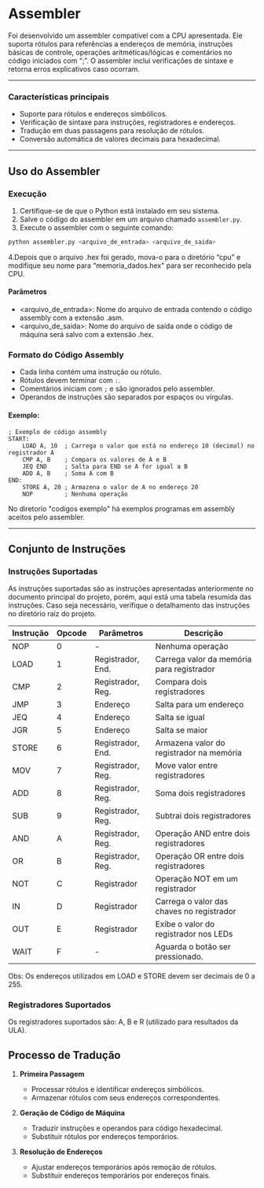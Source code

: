 # Assembler

Foi desenvolvido um assembler compatível com a CPU apresentada. Ele suporta rótulos para referências a endereços de memória, instruções básicas de controle, operações aritméticas/lógicas e comentários no código iniciados com “;”. O assembler inclui verificações de sintaxe e retorna erros explicativos caso ocorram.

---

### Características principais
- Suporte para rótulos e endereços simbólicos.
- Verificação de sintaxe para instruções, registradores e endereços.
- Tradução em duas passagens para resolução de rótulos.
- Conversão automática de valores decimais para hexadecimal.

---

## Uso do Assembler

### Execução

1. Certifique-se de que o Python está instalado em seu sistema.
2. Salve o código do assembler em um arquivo chamado `assembler.py`.
3. Execute o assembler com o seguinte comando:

```bash
python assembler.py <arquivo_de_entrada> <arquivo_de_saida>
```

4.Depois que o arquivo .hex foi gerado, mova-o para o diretório “cpu” e modifique seu nome para “memoria_dados.hex" para ser reconhecido pela CPU.

#### Parâmetros
- <arquivo_de_entrada>: Nome do arquivo de entrada contendo o código assembly com a extensão .asm.
- <arquivo_de_saida>: Nome do arquivo de saída onde o código de máquina será salvo com a extensão .hex.

### Formato do Código Assembly
- Cada linha contém uma instrução ou rótulo.
- Rótulos devem terminar com `:`.
- Comentários iniciam com `;` e são ignorados pelo assembler.
- Operandos de instruções são separados por espaços ou vírgulas.

#### Exemplo:
```assembly
; Exemplo de código assembly
START:
    LOAD A, 10  ; Carrega o valor que está no endereço 10 (decimal) no registrador A
    CMP A, B    ; Compara os valores de A e B
    JEQ END     ; Salta para END se A for igual a B
    ADD A, B    ; Soma A com B
END:
    STORE A, 20 ; Armazena o valor de A no endereço 20
    NOP         ; Nenhuma operação
```

No diretorio "codigos exemplo" há exemplos programas em assembly aceitos pelo assembler. 

---

## Conjunto de Instruções

### Instruções Suportadas

As instruções suportadas são as instruções apresentadas anteriormente no documento principal do projeto, porém, aqui está uma tabela resumida das instruções. Caso seja necessário, verifique o detalhamento das instruções no diretório raíz do projeto.

| Instrução | Opcode | Parâmetros         | Descrição                              |
|-------------|--------|-------------------|------------------------------------------|
| NOP         | 0      | -                 | Nenhuma operação                        |
| LOAD        | 1      | Registrador, End. | Carrega valor da memória para registrador |
| CMP         | 2      | Registrador, Reg. | Compara dois registradores               |
| JMP         | 3      | Endereço          | Salta para um endereço                   |
| JEQ         | 4      | Endereço          | Salta se igual                           |
| JGR         | 5      | Endereço          | Salta se maior                           |
| STORE       | 6      | Registrador, End. | Armazena valor do registrador na memória |
| MOV         | 7      | Registrador, Reg. | Move valor entre registradores           |
| ADD         | 8      | Registrador, Reg. | Soma dois registradores                  |
| SUB         | 9      | Registrador, Reg. | Subtrai dois registradores               |
| AND         | A      | Registrador, Reg. | Operação AND entre dois registradores    |
| OR          | B      | Registrador, Reg. | Operação OR entre dois registradores     |
| NOT         | C      | Registrador       | Operação NOT em um registrador          |
| IN          | D      | Registrador       | Carrega o valor das chaves no registrador |
| OUT         | E      | Registrador       | Exibe o valor do registrador nos LEDs     |
| WAIT        | F      | -                 | Aguarda o botão ser pressionado.          |

Obs: Os endereços utilizados em LOAD e STORE devem ser decimais de 0 a 255.

### Registradores Suportados

Os registradores suportados são: A, B e R (utilizado para resultados da ULA).

## Processo de Tradução

1. **Primeira Passagem**
   - Processar rótulos e identificar endereços simbólicos.
   - Armazenar rótulos com seus endereços correspondentes.

2. **Geração de Código de Máquina**
   - Traduzir instruções e operandos para código hexadecimal.
   - Substituir rótulos por endereços temporários.

3. **Resolução de Endereços**
   - Ajustar endereços temporários após remoção de rótulos.
   - Substituir endereços temporários por endereços finais.

